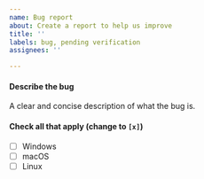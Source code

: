 ```yaml
---
name: Bug report
about: Create a report to help us improve
title: ''
labels: bug, pending verification
assignees: ''

---
```


#### Describe the bug

A clear and concise description of what the bug is.

#### Check all that apply (change to `[x]`)
- [ ] Windows
- [ ] macOS
- [ ] Linux
